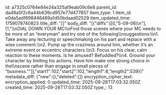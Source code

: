 id: a7325c0764e84e24a325af9eab09c6e8
parent_id: da48a5f2c6a44b639cd957e77d477857
item_type: 1
item_id: e0da5adf898446469a1d50bdaad02529
item_updated_time: 1759078740823
title_diff: "[]"
body_diff: "[{\"diffs\":[[0,\"5-09-06\\\n\"],[1,\"\\\nDIAL DOWN YOUR MC\\\nFind those scenes where your MC needs to be more of an “everyman” and try one of the following\\\nsuggestions:\\\n1. Take away any lecturing or speechmaking on his part and replace with a wise comment.\\\n2. Pump up the craziness around him, whether it’s an extreme event or eccentric characters.\\\n3. Focus on his clear, calm reaction to these moments. Is he amused? Befuddled?\\\n4. Ground your character by limiting his actions. Have him make one strong choice in the\\\nscene rather than engage in small pieces of “business.”\"]],\"start1\":102,\"start2\":102,\"length1\":8,\"length2\":539}]"
metadata_diff: {"new":{},"deleted":[]}
encryption_cipher_text: 
encryption_applied: 0
updated_time: 2025-09-28T17:03:32.050Z
created_time: 2025-09-28T17:03:32.050Z
type_: 13